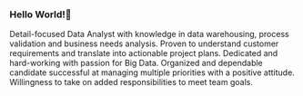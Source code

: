 ### Hello World!👋

Detail-focused Data Analyst with knowledge in data warehousing, process validation and business needs analysis. Proven to understand customer requirements and translate into actionable project plans. Dedicated and hard-working with passion for Big Data. Organized and dependable candidate successful at managing multiple priorities with a positive attitude. Willingness to take on added responsibilities to meet team goals. 


